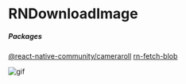 # RNDownloadImage

##### Packages

[@react-native-community/cameraroll](https://www.npmjs.com/package/@react-native-community/cameraroll)
[rn-fetch-blob](https://github.com/joltup/rn-fetch-blob#readme)

![gif](https://i.ibb.co/NsX25jz/ezgif-com-gif-maker.gif)

